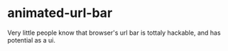 # animated-url-bar
Very little people know that browser's url bar is tottaly hackable, and has potential as a ui.
